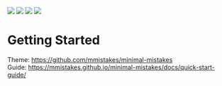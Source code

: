 <img src="https://img.shields.io/badge/language-javascript-yellow.svg"> <img src="https://img.shields.io/badge/language-css-blueviolet.svg">
<img src="https://img.shields.io/badge/language-html-red.svg"> <img src="https://img.shields.io/badge/language-ruby-critical.svg"> 

# Getting Started   
Theme: https://github.com/mmistakes/minimal-mistakes   
Guide: https://mmistakes.github.io/minimal-mistakes/docs/quick-start-guide/
